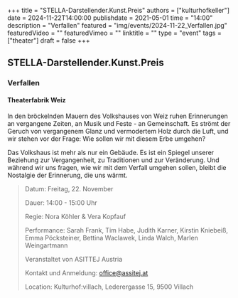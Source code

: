 +++
title = "STELLA-Darstellender.Kunst.Preis"
authors = ["kulturhofkeller"]
date = 2024-11-22T14:00:00
publishdate = 2021-05-01
time = "14:00"
description = "Verfallen"
featured = "img/events/2024-11-22_Verfallen.jpg"
featuredVideo = ""
featuredVimeo = ""
linktitle = ""
type = "event"
tags = ["theater"]
draft = false
+++

##  STELLA-Darstellender.Kunst.Preis
### Verfallen
#### Theaterfabrik Weiz

In den bröckelnden Mauern des Volkshauses von Weiz ruhen Erinnerungen an ver­gangene Zeiten, an Musik und Feste - an Gemeinschaft. Es strömt der Geruch von vergangenem Glanz und vermodertem Holz durch die Luft, und wir stehen vor der Frage: Wie sollen wir mit diesem Erbe umgehen?

Das Volkshaus ist mehr als nur ein Gebäude. Es ist ein Spiegel unserer Beziehung zur Vergangenheit, zu Traditionen und zur Veränderung. Und während wir uns fragen, wie wir mit dem Verfall umge­hen sollen, bleibt die Nostalgie der Erinnerung, die uns wärmt.


> Datum: Freitag, 22. November
>
> Dauer: 14:00 - 15:00 Uhr
>
> Regie: Nora Köhler & Vera Kopfauf
>
> Performance: Sarah Frank, Tim Habe, Judith Karner, Kirstin Kniebeiß, Emma Pöcksteiner, Bettina Waclawek, Linda Walch, Marlen Weingartmann
>
> Veranstaltet von ASITTEJ Austria
> 
> Kontakt und Anmeldung: office@assitej.at 
>
> Location: Kulturhof:villach, Lederergasse 15, 9500 Villach

